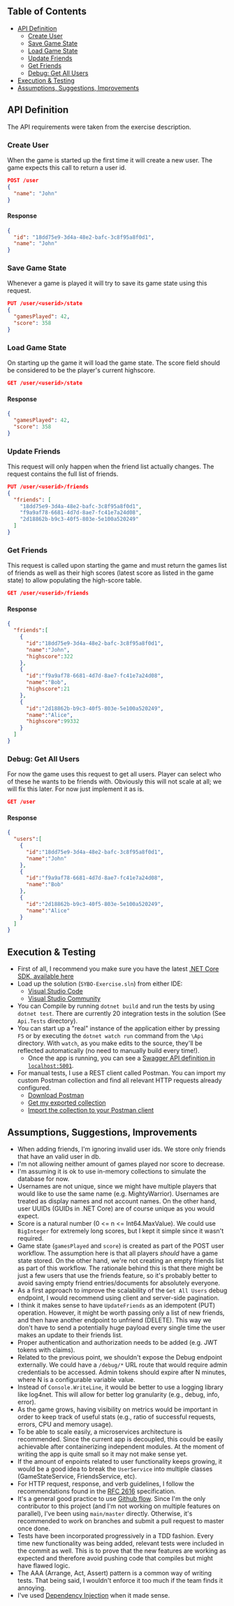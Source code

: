 ## Table of Contents

- [API Definition](#api-definition)
  * [Create User](#create-user)
  * [Save Game State](#save-game-state)
  * [Load Game State](#load-game-state)
  * [Update Friends](#update-friends)
  * [Get Friends](#get-friends)
  * [Debug: Get All Users](#debug--get-all-users)
- [Execution & Testing](#execution---testing)
- [Assumptions, Suggestions, Improvements](#assumptions--suggestions--improvements)

## API Definition

The API requirements were taken from the exercise description.

### Create User

When the game is started up the first time it will create a new user. The game expects this call to return a user id.

```json
POST /user
{
  "name": "John"
}
```

#### Response

```json
{
  "id": "18dd75e9-3d4a-48e2-bafc-3c8f95a8f0d1",
  "name": "John"
}
```

### Save Game State

Whenever a game is played it will try to save its game state using this request.

```json
PUT /user/<userid>/state
{
  "gamesPlayed": 42,
  "score": 358
}
```

### Load Game State

On starting up the game it will load the game state. The score field should be considered to be the player's current highscore.

```json
GET /user/<userid>/state
```

#### Response

```json
{
  "gamesPlayed": 42,
  "score": 358
}
```

### Update Friends

This request will only happen when the friend list actually changes. The request contains the full list of friends.

```json
PUT /user/<userid>/friends
{
  "friends": [
    "18dd75e9-3d4a-48e2-bafc-3c8f95a8f0d1",
    "f9a9af78-6681-4d7d-8ae7-fc41e7a24d08",
    "2d18862b-b9c3-40f5-803e-5e100a520249"
  ]
}
```

### Get Friends

This request is called upon starting the game and must return the games list of friends as well as their high scores (latest score as listed in the game state) to allow populating the high-score table.

```json
GET /user/<userid>/friends
```

#### Response

```json
{
  "friends":[
    {
      "id":"18dd75e9-3d4a-48e2-bafc-3c8f95a8f0d1",
      "name":"John",
      "highscore":322
    },
    {
      "id":"f9a9af78-6681-4d7d-8ae7-fc41e7a24d08",
      "name":"Bob",
      "highscore":21
    },
    {
      "id":"2d18862b-b9c3-40f5-803e-5e100a520249",
      "name":"Alice",
      "highscore":99332
    }
  ]
}
```

### Debug: Get All Users

For now the game uses this request to get all users. Player can select who of these he wants to be friends with. Obviously this will not scale at all; we will fix this later. For now just implement it as is.

```json
GET /user
```

#### Response

```json
{
  "users":[
    {
      "id":"18dd75e9-3d4a-48e2-bafc-3c8f95a8f0d1",
      "name":"John"
    },
    {
      "id":"f9a9af78-6681-4d7d-8ae7-fc41e7a24d08",
      "name":"Bob"
    },
    {
      "id":"2d18862b-b9c3-40f5-803e-5e100a520249",
      "name":"Alice"
    }
  ]
}
```

## Execution & Testing

- First of all, I recommend you make sure you have the latest [.NET Core SDK, available here](https://dotnet.microsoft.com/download)
- Load up the solution (`SYBO-Exercise.sln`) from either IDE:
  - [Visual Studio Code](https://code.visualstudio.com/)
  - [Visual Studio Community](https://visualstudio.microsoft.com/vs/community/)
- You can Compile by running `dotnet build` and run the tests by using `dotnet test`. There are currently 20 integration tests in the solution (See `Api.Tests` directory).
- You can start up a "real" instance of the application either by pressing `F5` or by executing the `dotnet watch run` command from the `\Api` directory. With `watch`, as you make edits to the source, they'll be reflected automatically (no need to manually build every time!).
  - Once the app is running, you can see a [Swagger API definition in `localhost:5001`](https://localhost:5001/swagger/index.html).
- For manual tests, I use a REST client called Postman. You can import my custom Postman collection and find all relevant HTTP requests already configured.
  - [Download Postman](https://www.postman.com/downloads/)
  - [Get my exported collection](../../raw/main/Postman%20Collection%20Export.postman_collection.json)
  - [Import the collection to your Postman client](https://www.softwaretestinghelp.com/postman-collections-import-export-generate-code/)

## Assumptions, Suggestions, Improvements

- When adding friends, I'm ignoring invalid user ids. We store only friends that have an valid user in db.
- I'm not allowing neither amount of games played nor score to decrease.
- I'm assuming it is ok to use in-memory collections to simulate the database for now.
- Usernames are not unique, since we might have multiple players that would like to use the same name (e.g. MightyWarrior). Usernames are treated as display names and not account names. On the other hand, user UUIDs (GUIDs in .NET Core) are of course unique as you would expect.
- Score is a natural number (0 <= n <= Int64.MaxValue). We could use `BigInteger` for extremely long scores, but I kept it simple since it wasn't required.
- Game state (`gamesPlayed` and `score`) is created as part of the POST user workflow. The assumption here is that all players _should_ have a game state stored. On the other hand, we're not creating an empty friends list as part of this workflow. The rationale behind this is that there might be just a few users that use the friends feature, so it's probably better to avoid saving empty friend entries/documents for absolutely everyone.
- As a first approach to improve the scalability of the `Get All Users` debug endpoint, I would recommend using client and server-side pagination.
- I think it makes sense to have `UpdateFriends` as an idempotent (PUT) operation. However, it might be worth passing only a list of new friends, and then have another endpoint to unfriend (DELETE). This way we don't have to send a potentially huge payload every single time the user makes an update to their friends list.
- Proper authentication and authorization needs to be added (e.g. JWT tokens with claims).
- Related to the previous point, we shouldn't expose the Debug endpoint externally. We could have a `/debug/*` URL route that would require admin credentials to be accessed. Admin tokens should expire after N minutes, where N is a configurable variable value.
- Instead of `Console.WriteLine`, it would be better to use a logging library like log4net. This will allow for better log granularity (e.g., debug, info, error).
- As the game grows, having visibility on metrics would be important in order to keep track of useful stats (e.g., ratio of successful requests, errors, CPU and memory usage).
- To be able to scale easily, a microservices architecture is recommended. Since the current app is decoupled, this could be easily achievable after containerizing independent modules. At the moment of writing the app is quite small so it may not make sense yet.
- If the amount of enpoints related to user functionality keeps growing, it would be a good idea to break the `UserService` into multiple classes (GameStateService, FriendsService, etc).
- For HTTP request, response, and verb guidelines, I follow the recommendations found in the [RFC 2616](https://www.w3.org/Protocols/rfc2616/rfc2616.html) specification.
- It's a general good practice to use [Github flow](https://guides.github.com/introduction/flow/). Since I'm the only contributor to this project (and I'm not working on multiple features on parallel), I've been using `main/master` directly. Otherwise, it's recommended to work on branches and submit a pull request to master once done.
- Tests have been incorporated progressively in a TDD fashion. Every time new functionality was being added, relevant tests were included in the commit as well. This is to prove that the new features are working as expected and therefore avoid pushing code that compiles but might have flawed logic.
- The AAA (Arrange, Act, Assert) pattern is a common way of writing tests. That being said, I wouldn't enforce it too much if the team finds it annoying.
- I've used [Dependency Injection](https://docs.microsoft.com/en-us/aspnet/core/fundamentals/dependency-injection?view=aspnetcore-3.1#services-injected-into-startup) when it made sense.
